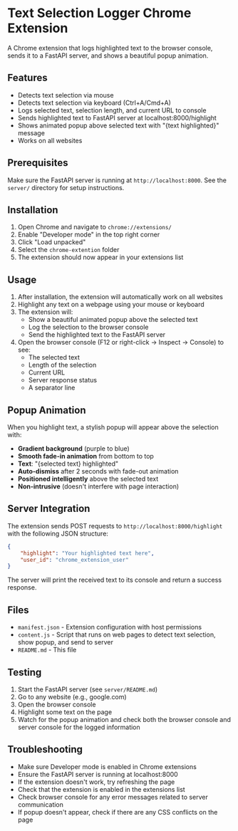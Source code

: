 # Text Selection Logger Chrome Extension

A Chrome extension that logs highlighted text to the browser console, sends it to a FastAPI server, and shows a beautiful popup animation.

## Features

- Detects text selection via mouse
- Detects text selection via keyboard (Ctrl+A/Cmd+A)
- Logs selected text, selection length, and current URL to console
- Sends highlighted text to FastAPI server at localhost:8000/highlight
- Shows animated popup above selected text with "{text highlighted}" message
- Works on all websites

## Prerequisites

Make sure the FastAPI server is running at `http://localhost:8000`. See the `server/` directory for setup instructions.

## Installation

1. Open Chrome and navigate to `chrome://extensions/`
2. Enable "Developer mode" in the top right corner
3. Click "Load unpacked"
4. Select the `chrome-extention` folder
5. The extension should now appear in your extensions list

## Usage

1. After installation, the extension will automatically work on all websites
2. Highlight any text on a webpage using your mouse or keyboard
3. The extension will:
   - Show a beautiful animated popup above the selected text
   - Log the selection to the browser console
   - Send the highlighted text to the FastAPI server
4. Open the browser console (F12 or right-click → Inspect → Console) to see:
   - The selected text
   - Length of the selection
   - Current URL
   - Server response status
   - A separator line

## Popup Animation

When you highlight text, a stylish popup will appear above the selection with:
- **Gradient background** (purple to blue)
- **Smooth fade-in animation** from bottom to top
- **Text**: "{selected text} highlighted"
- **Auto-dismiss** after 2 seconds with fade-out animation
- **Positioned intelligently** above the selected text
- **Non-intrusive** (doesn't interfere with page interaction)

## Server Integration

The extension sends POST requests to `http://localhost:8000/highlight` with the following JSON structure:
```json
{
    "highlight": "Your highlighted text here",
    "user_id": "chrome_extension_user"
}
```

The server will print the received text to its console and return a success response.

## Files

- `manifest.json` - Extension configuration with host permissions
- `content.js` - Script that runs on web pages to detect text selection, show popup, and send to server
- `README.md` - This file

## Testing

1. Start the FastAPI server (see `server/README.md`)
2. Go to any website (e.g., google.com)
3. Open the browser console
4. Highlight some text on the page
5. Watch for the popup animation and check both the browser console and server console for the logged information

## Troubleshooting

- Make sure Developer mode is enabled in Chrome extensions
- Ensure the FastAPI server is running at localhost:8000
- If the extension doesn't work, try refreshing the page
- Check that the extension is enabled in the extensions list
- Check browser console for any error messages related to server communication
- If popup doesn't appear, check if there are any CSS conflicts on the page 